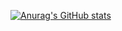 [![Anurag's GitHub stats](https://github-readme-stats.vercel.app/api?username=CMielczarek)](https://github.com/anuraghazra/github-readme-stats)

